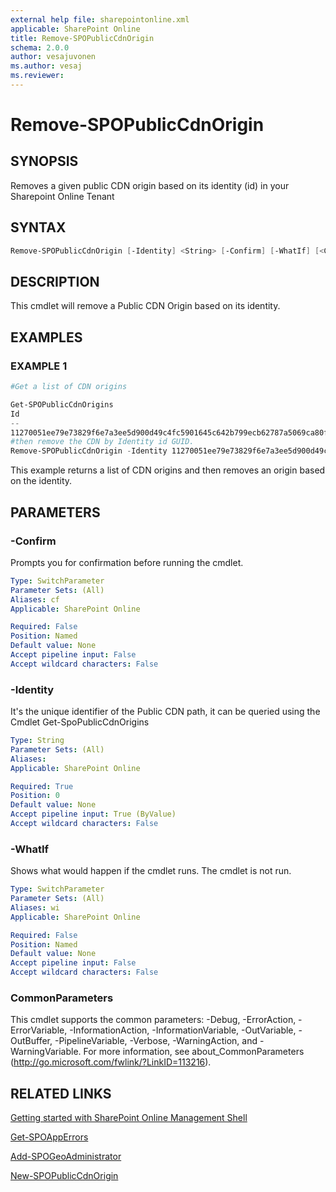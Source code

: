 ```yaml
---
external help file: sharepointonline.xml
applicable: SharePoint Online
title: Remove-SPOPublicCdnOrigin
schema: 2.0.0
author: vesajuvonen
ms.author: vesaj
ms.reviewer:
---
```


# Remove-SPOPublicCdnOrigin

## SYNOPSIS
Removes a given public CDN origin based on its identity (id) in your Sharepoint Online Tenant


## SYNTAX

```powershell
Remove-SPOPublicCdnOrigin [-Identity] <String> [-Confirm] [-WhatIf] [<CommonParameters>]
```

## DESCRIPTION
This cmdlet will remove a Public CDN Origin based on its identity.


## EXAMPLES

### EXAMPLE 1
```powershell
#Get a list of CDN origins

Get-SPOPublicCdnOrigins
Id                                                                       Url
--                                                                       ---
11270051ee79e73829f6e7a3ee5d900d49c4fc5901645c642b799ecb62787a5069ca80fb HTTPS://CONTOSO.SHAREPOINT.COM/SITES/CDN...
#then remove the CDN by Identity id GUID.
Remove-SPOPublicCdnOrigin -Identity 11270051ee79e73829f6e7a3ee5d900d49c4fc5901645c642b799ecb62787a5069ca80fb
```


This example returns a list of CDN origins and then removes an origin based on the identity.


## PARAMETERS

### -Confirm
Prompts you for confirmation before running the cmdlet.

```yaml
Type: SwitchParameter
Parameter Sets: (All)
Aliases: cf
Applicable: SharePoint Online

Required: False
Position: Named
Default value: None
Accept pipeline input: False
Accept wildcard characters: False
```

### -Identity
It's the unique identifier of the Public CDN path, it can be queried using the Cmdlet Get-SpoPublicCdnOrigins

```yaml
Type: String
Parameter Sets: (All)
Aliases: 
Applicable: SharePoint Online

Required: True
Position: 0
Default value: None
Accept pipeline input: True (ByValue)
Accept wildcard characters: False
```

### -WhatIf
Shows what would happen if the cmdlet runs.
The cmdlet is not run.

```yaml
Type: SwitchParameter
Parameter Sets: (All)
Aliases: wi
Applicable: SharePoint Online

Required: False
Position: Named
Default value: None
Accept pipeline input: False
Accept wildcard characters: False
```

### CommonParameters
This cmdlet supports the common parameters: -Debug, -ErrorAction, -ErrorVariable, -InformationAction, -InformationVariable, -OutVariable, -OutBuffer, -PipelineVariable, -Verbose, -WarningAction, and -WarningVariable. For more information, see about_CommonParameters (http://go.microsoft.com/fwlink/?LinkID=113216).


## RELATED LINKS

[Getting started with SharePoint Online Management Shell](https://docs.microsoft.com/en-us/powershell/sharepoint/sharepoint-online/connect-sharepoint-online?view=sharepoint-ps)

[Get-SPOAppErrors](Get-SPOAppErrors.md)

[Add-SPOGeoAdministrator](Add-SPOGeoAdministrator.md)

[New-SPOPublicCdnOrigin](New-SPOPublicCdnOrigin.md)
